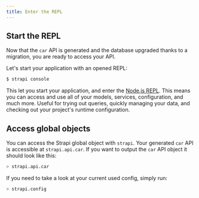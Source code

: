 ```yaml
---
title: Enter the REPL
---
```


## Start the REPL

Now that the `car` API is generated and the database upgraded thanks to a migration, you are ready to access your API.

Let's start your application with an opened REPL:

```bash
$ strapi console
```

This let you start your application, and enter the [Node.js REPL](https://nodejs.org/api/repl.html). This means you can access and use all of your models, services, configuration, and much more. Useful for trying out queries, quickly managing your data, and checking out your project's runtime configuration.

## Access global objects

You can access the Strapi global object with `strapi`. Your generated `car` API is accessible at `strapi.api.car`. If you want to output the `car` API object it should look like this:

```bash
> strapi.api.car
```

If you need to take a look at your current used config, simply run:

```bash
> strapi.config
```
